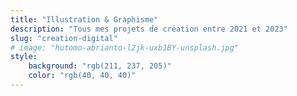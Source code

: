 ```yaml
---
title: "Illustration & Graphisme"
description: "Tous mes projets de création entre 2021 et 2023"
slug: "creation-digital"
# image: "hutomo-abrianto-l2jk-uxb1BY-unsplash.jpg"
style:
    background: "rgb(211, 237, 205)"
    color: "rgb(40, 40, 40)"
---
```

